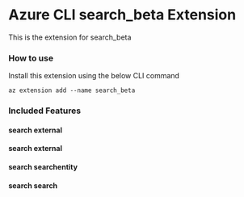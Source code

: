 # Azure CLI search_beta Extension #
This is the extension for search_beta

### How to use ###
Install this extension using the below CLI command
```
az extension add --name search_beta
```

### Included Features ###
#### search external ####
#### search external ####
#### search searchentity ####
#### search search ####